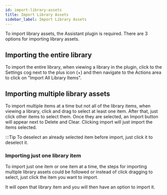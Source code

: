```yaml
---
id: import-library-assets
title: Import Library Assets
sidebar_label: Import Library Assets
---
```


To import library assets, the Assistant plugin is required.  There are 3 options for importing library assets.

## Importing the entire library
To import the entire library, when viewing a library in the plugin, click to the Settings cog next to the plus icon (+) and then navigate to the Actions area to click on "Import All Library Items".

## Importing multiple library assets
To import multiple items at a time but not all of the library items, when viewing a library, click and drag to select at least one item. After that, just click other items to select them. 
Once they are selected, an Import button will appear next to Delete and Clear.  Clicking import will just import the items selected.

:::Tip To deselect an already selected item before import, just click it to deselect it.

### Importing just one library item
To import just one item or one item at a time, the steps for importing multiple library assets could be followed or instead of click dragging to select, just click the item you want to import.

It will open that library item and you will then have an option to import it.
